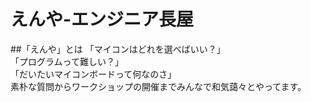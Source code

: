 # えんや-エンジニア長屋

##「えんや」とは
「マイコンはどれを選べばいい？」   
「プログラムって難しい？」   
「だいたいマイコンボードって何なのさ」  
素朴な質問からワークショップの開催までみんなで和気藹々とやってます。
